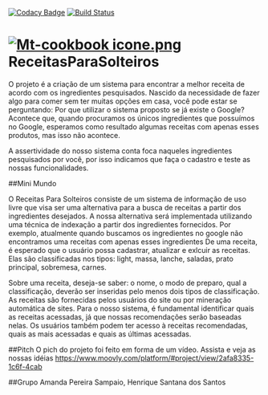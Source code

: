 [![Codacy Badge](https://api.codacy.com/project/badge/Grade/1a5ee8123fea4bfe85a55230c16c187e)](https://www.codacy.com/app/henricke-ss/ReceitasParaSolteiros?utm_source=github.com&amp;utm_medium=referral&amp;utm_content=rikes/ReceitasParaSolteiros&amp;utm_campaign=Badge_Grade)
[![Build Status](https://travis-ci.org/rikes/ReceitasParaSolteiros.svg?branch=master)](https://travis-ci.org/rikes/ReceitasParaSolteiros)




# [![Mt-cookbook icone.png](https://s5.postimg.org/7ufgb044n/Mt_cookbook_icone.png)](https://postimg.org/image/7ho24tlur/)ReceitasParaSolteiros

O projeto é a criação de um sistema para encontrar a melhor receita de acordo com os ingredientes pesquisados. Nascido da necessidade de fazer algo para comer sem ter muitas opções em casa, você pode estar se perguntando: Por que utilizar o sistema proposto se já existe o Google? Acontece que, quando procuramos os únicos ingredientes que possuímos no Google, esperamos como resultado algumas receitas com apenas esses produtos, mas isso não acontece.

A assertividade do nosso sistema conta foca naqueles ingredientes pesquisados por você, por isso indicamos que faça o cadastro e teste as nossas funcionalidades.


##Mini Mundo

O Receitas Para Solteiros consiste de um sistema de informação de uso livre que visa ser uma alternativa para a busca de receitas a partir dos ingredientes desejados. A nossa alternativa será implementada utilizando uma técnica de indexação a partir dos ingredientes fornecidos. Por exemplo, atualmente quando buscamos os ingredientes no google não encontramos uma receitas com apenas esses ingredientes  De uma receita, é esperado que o usuário possa cadastrar, atualizar e exlcuir as receitas. Elas são classificadas nos tipos: light, massa, lanche, saladas, prato principal, sobremesa, carnes.

Sobre uma receita, deseja-se saber: o nome, o modo de preparo, qual a classificação, deverão ser inseridas pelo menos dois tipos de classificação. As receitas são fornecidas pelos usuários do site ou por mineração automática de sites. Para o nosso sistema, é fundamental identificar quais as receitas acessadas, já que nossas recomendações serão baseadas nelas. Os usuários também podem ter acesso à receitas recomendadas, quais as mais acessadas e quais as últimas acessadas.

##Pitch
O pich do projeto foi feito em forma de um vídeo. Assista e veja as nossas idéias
https://www.moovly.com/platform/#project/view/2afa8335-1c6f-4cab


##Grupo
Amanda Pereira Sampaio, Henrique Santana dos Santos


